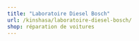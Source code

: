 ```yaml
---
title: "Laboratoire Diesel Bosch"
url: /kinshasa/laboratoire-diesel-bosch/
shop: réparation de voitures
---
```

